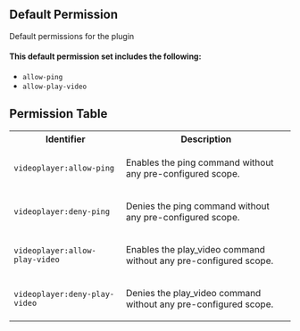 ## Default Permission

Default permissions for the plugin

#### This default permission set includes the following:

- `allow-ping`
- `allow-play-video`

## Permission Table

<table>
<tr>
<th>Identifier</th>
<th>Description</th>
</tr>


<tr>
<td>

`videoplayer:allow-ping`

</td>
<td>

Enables the ping command without any pre-configured scope.

</td>
</tr>

<tr>
<td>

`videoplayer:deny-ping`

</td>
<td>

Denies the ping command without any pre-configured scope.

</td>
</tr>

<tr>
<td>

`videoplayer:allow-play-video`

</td>
<td>

Enables the play_video command without any pre-configured scope.

</td>
</tr>

<tr>
<td>

`videoplayer:deny-play-video`

</td>
<td>

Denies the play_video command without any pre-configured scope.

</td>
</tr>
</table>
